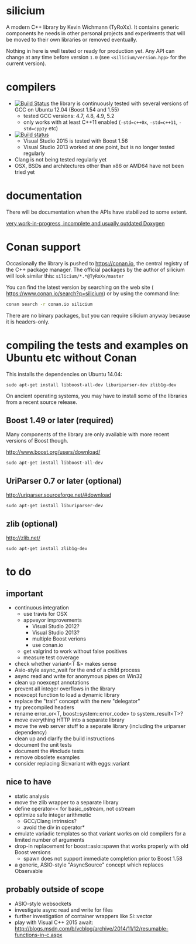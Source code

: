 silicium
========

A modern C++ library by Kevin Wichmann (TyRoXx). It contains generic
components he needs in other personal projects and experiments that will
be moved to their own libraries or removed eventually.

Nothing in here is well tested or ready for production yet. Any API can
change at any time before version ``1.0`` (see ``<silicium/version.hpp>``
for the current version).

compilers
=========

* [![Build Status](https://travis-ci.org/TyRoXx/silicium.svg?branch=master)](https://travis-ci.org/TyRoXx/silicium)
  the library is continuously tested with several versions of GCC on Ubuntu 12.04 (Boost 1.54 and 1.55)
  * tested GCC versions: 4.7, 4.8, 4.9, 5.2
  * only works with at least C++11 enabled (``-std=c++0x``, ``-std=c++11``, ``-std=cpp1y`` etc)
* [![Build status](https://ci.appveyor.com/api/projects/status/c3g0m66oe3t6e6ct/branch/master?svg=true)](https://ci.appveyor.com/project/TyRoXx/silicium/branch/master)
  * Visual Studio 2015 is tested with Boost 1.56
  * Visual Studio 2013 worked at one point, but is no longer tested regularly
* Clang is not being tested regularly yet
* OSX, BSDs and architectures other than x86 or AMD64 have not been tried yet

documentation
=============

There will be documentation when the APIs have stabilized to some extent.

[very work-in-progress, incomplete and usually outdated Doxygen](http://tyroxx.github.io/silicium/annotated.html)

Conan support
=============

Occasionally the library is pushed to https://conan.io, the central
registry of the C++ package manager. The official packages by the author of silicium
will look similar this: ``silicium/*.*@TyRoXx/master``

You can find the latest version by searching on the web site (
https://www.conan.io/search?q=silicium) or by using the command line:

```sh
conan search -r conan.io silicium
```

There are no binary packages, but you can require silicium anyway because
it is headers-only.

compiling the tests and examples on Ubuntu etc without Conan
============================================================

This installs the dependencies on Ubuntu 14.04:

```
sudo apt-get install libboost-all-dev liburiparser-dev zlib1g-dev
```

On ancient operating systems, you may have to install some of the
libraries from a recent source release.

Boost 1.49 or later (required)
------------------------------

Many components of the library are only available with more recent versions of Boost though.

http://www.boost.org/users/download/

```
sudo apt-get install libboost-all-dev
```

UriParser 0.7 or later (optional)
---------------------------------

http://uriparser.sourceforge.net/#download

```
sudo apt-get install liburiparser-dev
```

zlib (optional)
---------------

http://zlib.net/

```
sudo apt-get install zlib1g-dev
```

to do
=====

important
---------

* continuous integration
  * use travis for OSX
  * appveyor improvements
    * Visual Studio 2012?
    * Visual Studio 2013?
    * multiple Boost verions
    * use conan.io
  * get valgrind to work without false positives
  * measure test coverage
* check whether variant&lt;T &amp;&gt; makes sense
* Asio-style async_wait for the end of a child process
* async read and write for anonymous pipes on Win32
* clean up noexcept annotations
* prevent all integer overflows in the library
* noexcept function to load a dynamic library
* replace the "trait" concept with the new "delegator"
* try precompiled headers
* rename error_or&lt;T, boost::system::error_code&gt; to system_result&lt;T&gt;?
* move everything HTTP into a separate library
* move the web server stuff to a separate library (including the uriparser dependency)
* clean up and clarify the build instructions
* document the unit tests
* document the #include tests
* remove obsolete examples
* consider replacing Si::variant with eggs::variant

nice to have
------------

* static analysis
* move the zlib wrapper to a separate library
* define operator<< for basic_ostream, not ostream
* optimize safe integer arithmetic
  * GCC/Clang intrinsics?
  * avoid the div in operator*
* emulate variadic templates so that variant works on old compilers for a limited number of arguments
* drop-in replacement for boost::asio::spawn that works properly with old Boost versions
  * spawn does not support immediate completion prior to Boost 1.58
* a generic, ASIO-style "AsyncSource" concept which replaces Observable

probably outside of scope
-------------------------

* ASIO-style websockets
* investigate async read and write for files
* further investigation of container wrappers like Si::vector
* play with Visual C++ 2015 await: http://blogs.msdn.com/b/vcblog/archive/2014/11/12/resumable-functions-in-c.aspx
